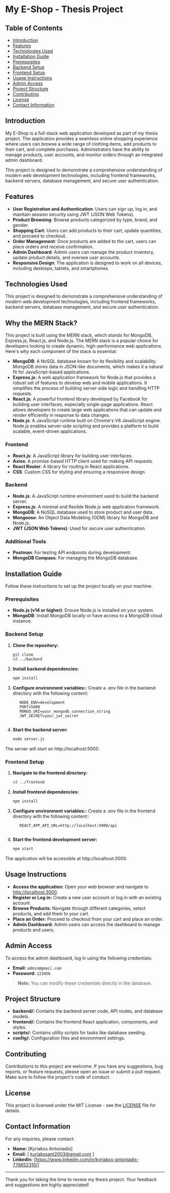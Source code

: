 # My E-Shop - Thesis Project

## Table of Contents
- [Introduction](#introduction)
- [Features](#features)
- [Technologies Used](#technologies-used)
- [Installation Guide](#installation-guide)
- [Prerequisites](#prerequisites)
- [Backend Setup](#backend-setup)
- [Frontend Setup](#frontend-setup)
- [Usage Instructions](#usage-instructions)
- [Admin Access](#admin-access)
- [Project Structure](#project-structure)
- [Contributing](#contributing)
- [License](#license)
- [Contact Information](#contact-information)

## Introduction

My E-Shop is a full-stack web application developed as part of my thesis project. The application provides a seamless online shopping experience where users can browse a wide range of clothing items, add products to their cart, and complete purchases. Administrators have the ability to manage products, user accounts, and monitor orders through an integrated admin dashboard.

This project is designed to demonstrate a comprehensive understanding of modern web development technologies, including frontend frameworks, backend servers, database management, and secure user authentication.

## Features
- **User Registration and Authentication**: Users can sign up, log in, and maintain session security using JWT (JSON Web Tokens).
- **Product Browsing**: Browse products categorized by type, brand, and gender.
- **Shopping Cart**: Users can add products to their cart, update quantities, and proceed to checkout.
- **Order Management**: Once products are added to the cart, users can place orders and receive confirmation.
- **Admin Dashboard**: Admin users can manage the product inventory, update product details, and oversee user accounts.
- **Responsive Design**: The application is designed to work on all devices, including desktops, tablets, and smartphones.

## Technologies Used

This project is designed to demonstrate a comprehensive understanding of modern web development technologies, including frontend frameworks, backend servers, database management, and secure user authentication.

## Why the MERN Stack?

This project is built using the MERN stack, which stands for MongoDB, Express.js, React.js, and Node.js. The MERN stack is a popular choice for developers looking to create dynamic, high-performance web applications. Here's why each component of the stack is essential:

- **MongoDB**: A NoSQL database known for its flexibility and scalability. MongoDB stores data in JSON-like documents, which makes it a natural fit for JavaScript-based applications.
- **Express.js**: A web application framework for Node.js that provides a robust set of features to develop web and mobile applications. It simplifies the process of building server-side logic and handling HTTP requests.
- **React.js**: A powerful frontend library developed by Facebook for building user interfaces, especially single-page applications. React allows developers to create large web applications that can update and render efficiently in response to data changes.
- **Node.js**: A JavaScript runtime built on Chrome's V8 JavaScript engine. Node.js enables server-side scripting and provides a platform to build scalable, event-driven applications.


### Frontend
- **React.js**: A JavaScript library for building user interfaces.
- **Axios**: A promise-based HTTP client used for making API requests.
- **React Router**: A library for routing in React applications.
- **CSS**: Custom CSS for styling and ensuring a responsive design.

### Backend
- **Node.js**: A JavaScript runtime environment used to build the backend server.
- **Express.js**: A minimal and flexible Node.js web application framework.
- **MongoDB**: A NoSQL database used to store product and user data.
- **Mongoose**: An Object Data Modeling (ODM) library for MongoDB and Node.js.
- **JWT (JSON Web Tokens)**: Used for secure user authentication.

### Additional Tools
- **Postman**: For testing API endpoints during development.
- **MongoDB Compass**: For managing the MongoDB database.

## Installation Guide

Follow these instructions to set up the project locally on your machine.

### Prerequisites
- **Node.js (v14 or higher)**: Ensure Node.js is installed on your system.
- **MongoDB**: Install MongoDB locally or have access to a MongoDB cloud instance.

### Backend Setup

1. **Clone the repository:**
   ```bash
   git clone 
   cd ../backend


2. **Install backend dependencies:**
   ```bash
   npm install

3. **Configure environment variables::**
   Create a .env file in the backend directory with the following content:
   ```env
      NODE_ENV=development
      PORT=5000
      MONGO_URI=your_mongodb_connection_string
      JWT_SECRET=your_jwt_secret


4. **Start the backend server:**
   ```bash
   node server.js

The server will start on http://localhost:5000.


### Frontend Setup

1. **Navigate to the frontend directory:**
   ```bash
   cd ../frontend


2. **Install frontend dependencies:**
   ```bash
   npm install

3. **Configure environment variables::**
   Create a .env file in the frontend directory with the following content::
   ```env
      REACT_APP_API_URL=http://localhost:5000/api


4. **Start the frontend development server:**
   ```bash
   npm start

The application will be accessible at http://localhost:3000.



## Usage Instructions

- **Access the application:** Open your web browser and navigate to [http://localhost:3000](http://localhost:3000).
- **Register or Log in:** Create a new user account or log in with an existing account.
- **Browse Products:** Navigate through different categories, select products, and add them to your cart.
- **Place an Order:** Proceed to checkout from your cart and place an order.
- **Admin Dashboard:** Admin users can access the dashboard to manage products and users.

## Admin Access

To access the admin dashboard, log in using the following credentials:

- **Email:** `admin@gmail.com`
- **Password:** `123456`

> **Note:** You can modify these credentials directly in the database.

## Project Structure

- **backend/:** Contains the backend server code, API routes, and database models.
- **frontend/:** Contains the frontend React application, components, and styles.
- **scripts/:** Contains utility scripts for tasks like database seeding.
- **config/:** Configuration files and environment settings.

## Contributing

Contributions to this project are welcome. If you have any suggestions, bug reports, or feature requests, please open an issue or submit a pull request. Make sure to follow the project's code of conduct.

## License

This project is licensed under the MIT License - see the [LICENSE](LICENSE) file for details.

## Contact Information

For any inquiries, please contact:

- **Name:** [Kyriakos Antoniadis]
- **Email:** [ kuriakosant2003@gmail.com ]
- **LinkedIn:** [https://www.linkedin.com/in/kyriakos-antoniadis-778652310/]

---

Thank you for taking the time to review my thesis project. Your feedback and suggestions are highly appreciated!

